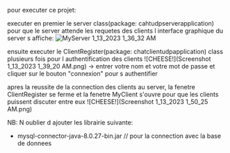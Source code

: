 pour executer ce projet:

executer en premier le server class(package: cahtudpserverapplication) pour que le server attende les requetes des clients
l interface graphique du server s affiche:
![MyServer 1_13_2023 1_36_32 AM](https://user-images.githubusercontent.com/104314459/212221113-5255be71-e29d-4311-b70b-b8c79163117d.png)

ensuite executer le ClientRegister(package: chatclientudpapplication) class plusieurs fois pour l authentification des clients
![CHEESE!](Screenshot 1_13_2023 1_39_20 AM.png)
-> entrer votre nom et votre mot de passe et cliquer sur le bouton "connexion" pour s authentifier

apres la reussite de la connection des clients au server, la fenetre ClientRegister se ferme et la fenetre MyClient s'ouvre pour que les clients puissent discuter entre eux
![CHEESE!](Screenshot 1_13_2023 1_50_25 AM.png)


NB: N oublier d ajouter les librairie suivante:
- mysql-connector-java-8.0.27-bin.jar // pour la connection avec la base de donnees
